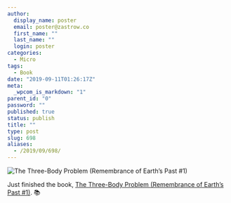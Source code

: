 ```yaml
---
author:
  display_name: poster
  email: poster@zastrow.co
  first_name: ""
  last_name: ""
  login: poster
categories:
  - Micro
tags:
  - Book
date: "2019-09-11T01:26:17Z"
meta:
  _wpcom_is_markdown: "1"
parent_id: "0"
password: ""
published: true
status: publish
title: ""
type: post
slug: 698
aliases:
  - /2019/09/698/
---
```

<p><img src="https://i.gr-assets.com/images/S/compressed.photo.goodreads.com/books/1415428227l/20518872.jpg" alt="The Three-Body Problem (Remembrance of Earth’s Past #1)" /></p>

<p>Just finished the book, <a href="https://www.goodreads.com/review/show/2361245465?utm_medium=api&amp;utm_source=rss">The Three-Body Problem (Remembrance of Earth’s Past #1)</a>. 📚</p>
